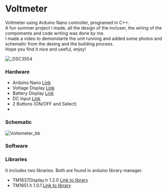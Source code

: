 # Voltmeter
Voltmeter using Arduino Nano controller, programed in C++.  
A fun summer project I made, all the design of the incluser, the wiring of the compoments and code writing was done by me.  
I made a video to demonstarte the unit running and added some photos and schematic from the desing and the building process.  
Hope you find it nice and useful, enjoy!  

![_DSC3554](https://user-images.githubusercontent.com/8725819/185789501-dc657011-edd3-43fe-a98c-13cb5040c4e4.JPG)


### Hardware

- Arduino Nano [Link](https://www.amazon.com/Arduino-Nano-Every-Single-Board/dp/B07VX7MX27?ref_=ast_sto_dp&th=1&psc=1 "Link")
- Voltage Display [Link](https://www.aliexpress.com/item/32805933184.html?spm=a2g0o.ppclist.product.2.6288bBPYbBPY6T&pdp_npi=2%40dis%21ILS%21₪%202.63%21₪%202.36%21%21%21%21%21%402103239f16610931559018571e29cb%2110000014436380261%21btf&_t=pvid:5845c3b5-0f68-4412-80d2-c27482266fb4&afTraceInfo=32805933184__pc__pcBridgePPC__xxxxxx__1661093156 "Link")
- Battery Display [Link](https://www.aliexpress.com/item/32524742532.html?spm=a2g0o.store_pc_groupList.8148356.45.6893514e5FC4eX&pdp_npi=2%40dis%21ILS%21₪%207.99%21₪%207.99%21₪%207.99%21%21%21%21%400b0a187916610936723415899e85b2%2157554858817%21sh "Link")
- DC Input [Link](https://www.aliexpress.com/item/1005002924828563.html?spm=a2g0o.detail.1000013.6.11c11047jIYfyX&gps-id=pcDetailBottomMoreThisSeller&scm=1007.13339.300834.0&scm_id=1007.13339.300834.0&scm-url=1007.13339.300834.0&pvid=1e2b9799-1d4f-4c83-a214-3d21aedc190e&_t=gps-id:pcDetailBottomMoreThisSeller,scm-url:1007.13339.300834.0,pvid:1e2b9799-1d4f-4c83-a214-3d21aedc190e,tpp_buckets:668%232846%238109%231935&pdp_ext_f=%7B%22sku_id%22%3A%2212000022827817340%22%2C%22sceneId%22%3A%223339%22%7D&pdp_npi=2%40dis%21ILS%212.26%212.1%21%21%21%21%21%402101f6b516610937186834111e8019%2112000022827817340%21rec "Link")
- 2 Buttons (ON/OFF and Select)
- 

### Schematic





![Voltemeter_bb](https://user-images.githubusercontent.com/8725819/177581220-f39f45c1-a79d-4c18-978d-5488b2d3ee23.png)



### Software


### Libraries
It includes two libraries. Both are found in arduino library manager.

- TM1637Display.h 1.2.0 [Link to library](https://github.com/avishorp/TM1637 "Link to library")
- TM1651.h 1.0.1 [Link to library](https://github.com/freekode/TM1651 "Link to library")
